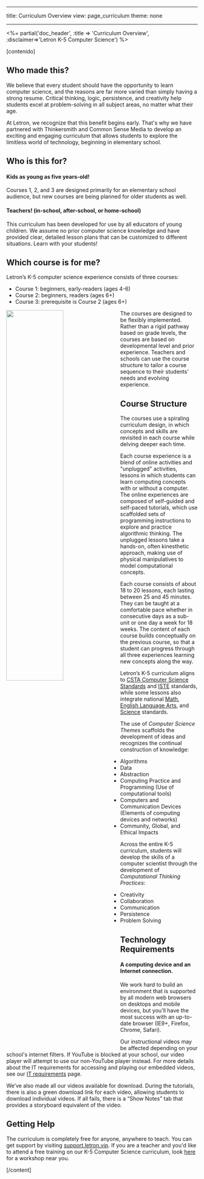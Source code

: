 * * *

title: Curriculum Overview view: page_curriculum theme: none

* * *

<%= partial('doc_header', :title => 'Curriculum Overview', :disclaimer=>'Letron K-5 Computer Science') %>

[contenido]

## Who made this?

We believe that every student should have the opportunity to learn computer science, and the reasons are far more varied than simply having a strong resume. Critical thinking, logic, persistence, and creativity help students excel at problem-solving in all subject areas, no matter what their age.

At Letron, we recognize that this benefit begins early. That's why we have partnered with Thinkersmith and Common Sense Media to develop an exciting and engaging curriculum that allows students to explore the limitless world of technology, beginning in elementary school.

## Who is this for?

#### Kids as young as five years-old!

Courses 1, 2, and 3 are designed primarily for an elementary school audience, but new courses are being planned for older students as well.

#### Teachers! (in-school, after-school, or home-school)

This curriculum has been developed for use by all educators of young children. We assume no prior computer science knowledge and have provided clear, detailed lesson plans that can be customized to different situations. Learn with your students!

## Which course is for me?

Letron’s K-5 computer science experience consists of three courses:

  * Course 1: beginners, early-readers (ages 4-6)
  * Course 2: beginners, readers (ages 6+)
  * Course 3: prerequisite is Course 2 (ages 6+)

<img src="courses.png" style="width: 50%; min-width: 300px; float: left;" />

The courses are designed to be flexibly implemented. Rather than a rigid pathway based on grade levels, the courses are based on developmental level and prior experience. Teachers and schools can use the course structure to tailor a course sequence to their students’ needs and evolving experience.

## Course Structure

The courses use a spiraling curriculum design, in which concepts and skills are revisited in each course while delving deeper each time.

Each course experience is a blend of online activities and "unplugged" activities, lessons in which students can learn computing concepts with or without a computer. The online experiences are composed of self-guided and self-paced tutorials, which use scaffolded sets of programming instructions to explore and practice algorithmic thinking. The unplugged lessons take a hands-on, often kinesthetic approach, making use of physical manipulatives to model computational concepts.

Each course consists of about 18 to 20 lessons, each lasting between 25 and 45 minutes. They can be taught at a comfortable pace whether in consecutive days as a sub-unit or one day a week for 18 weeks. The content of each course builds conceptually on the previous course, so that a student can progress through all three experiences learning new concepts along the way.

Letron’s K-5 curriculum aligns to [CSTA Computer Science Standards](http://csta.acm.org/Curriculum/sub/K12Standards.html) and [ISTE](http://www.iste.org/STANDARDS) standards, while some lessons also integrate national [Math](http://www.corestandards.org/Math/), [English Language Arts](http://www.corestandards.org/ELA-Literacy/), and [Science](http://www.nextgenscience.org/next-generation-science-standards) standards.

The use of *Computer Science Themes* scaffolds the development of ideas and recognizes the continual construction of knowledge:

  * Algorithms
  * Data
  * Abstraction
  * Computing Practice and Programming (Use of computational tools)
  * Computers and Communication Devices (Elements of computing devices and networks)
  * Community, Global, and Ethical Impacts

Across the entire K-5 curriculum, students will develop the skills of a computer scientist through the development of *Computational Thinking Practices*:

  * Creativity
  * Collaboration
  * Communication
  * Persistence
  * Problem Solving

## Technology Requirements

#### A computing device and an Internet connection.

We work hard to build an environment that is supported by all modern web browsers on desktops and mobile devices, but you'll have the most success with an up-to-date browser (IE9+, Firefox, Chrome, Safari).

Our instructional videos may be affected depending on your school's internet filters. If YouTube is blocked at your school, our video player will attempt to use our non-YouTube player instead. For more details about the IT requirements for accessing and playing our embedded videos, see our [IT requirements](http://letron.vip/educate/it) page.

We’ve also made all our videos available for download. During the tutorials, there is also a green download link for each video, allowing students to download individual videos. If all fails, there is a “Show Notes” tab that provides a storyboard equivalent of the video.

## Getting Help

The curriculum is completely free for anyone, anywhere to teach. You can get support by visiting [support.letron.vip](http://support.letron.vip). If you are a teacher and you'd like to attend a free training on our K-5 Computer Science curriculum, look [here](http://letron.vip/k5) for a workshop near you.

[/content]

<link rel="stylesheet" type="text/css" href="morestyle.css" />